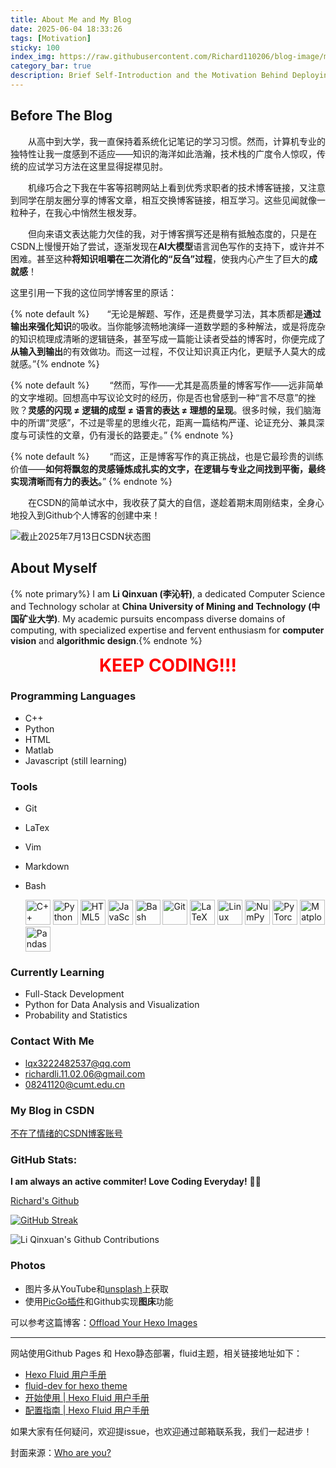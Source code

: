```yaml
---
title: About Me and My Blog
date: 2025-06-04 18:33:26
tags: [Motivation]
sticky: 100
index_img: https://raw.githubusercontent.com/Richard110206/blog-image/main/cover/About%20Me%20and%20My%20Blog.png
category_bar: true
description: Brief Self-Introduction and the Motivation Behind Deploying My Blog!!!
---
```


## Before The Blog
&emsp;&emsp;从高中到大学，我一直保持着系统化记笔记的学习习惯。然而，计算机专业的独特性让我一度感到不适应——知识的海洋如此浩瀚，技术栈的广度令人惊叹，传统的应试学习方法在这里显得捉襟见肘。

&emsp;&emsp;机缘巧合之下我在牛客等招聘网站上看到优秀求职者的技术博客链接，又注意到同学在朋友圈分享的博客文章，相互交换博客链接，相互学习。这些见闻就像一粒种子，在我心中悄然生根发芽。

&emsp;&emsp;但向来语文表达能力欠佳的我，对于博客撰写还是稍有抵触态度的，只是在CSDN上慢慢开始了尝试，逐渐发现在**AI大模型**语言润色写作的支持下，或许并不困难。甚至这种**将知识咀嚼在二次消化的“反刍”过程**，使我内心产生了巨大的**成就感**！

这里引用一下我的这位同学博客里的原话：

{% note default %}&emsp;&emsp;“无论是解题、写作，还是费曼学习法，其本质都是**通过输出来强化知识**的吸收。当你能够流畅地演绎一道数学题的多种解法，或是将庞杂的知识梳理成清晰的逻辑链条，甚至写成一篇能让读者受益的博客时，你便完成了**从输入到输出**的有效做功。而这一过程，不仅让知识真正内化，更赋予人莫大的成就感。”{% endnote %}

{% note default %}
&emsp;&emsp;“然而，写作——尤其是高质量的博客写作——远非简单的文字堆砌。回想高中写议论文时的经历，你是否也曾感到一种“言不尽意”的挫败？**灵感的闪现 ≠ 逻辑的成型 ≠ 语言的表达 ≠ 理想的呈现**。很多时候，我们脑海中的所谓“灵感”，不过是零星的思维火花，距离一篇结构严谨、论证充分、兼具深度与可读性的文章，仍有漫长的路要走。”
{% endnote %}

{% note default %}
&emsp;&emsp;“而这，正是博客写作的真正挑战，也是它最珍贵的训练价值——**如何将飘忽的灵感锤炼成扎实的文字，在逻辑与专业之间找到平衡，最终实现清晰而有力的表达。**”
{% endnote %}


&emsp;&emsp;在CSDN的简单试水中，我收获了莫大的自信，遂趁着期末周刚结束，全身心地投入到Github个人博客的创建中来！

![截止2025年7月13日CSDN状态图](https://github.com/Richard110206/Blog-image/blob/main/article/General/About%20Me%20and%20My%20Blog/About-Me-and-My-Blog.png?raw=true)


## About Myself

 {% note primary%}
 I am **Li Qinxuan (李沁轩)**, a dedicated Computer Science and Technology scholar at **China University of Mining and Technology (中国矿业大学)**. My academic pursuits encompass diverse domains of computing, with specialized expertise and fervent enthusiasm for **computer vision** and **algorithmic design**.{% endnote %}

<div style="text-align: center;">
  <strong style="color: red; font-size: 2em;">KEEP CODING!!!</strong>
</div>



### Programming Languages
- C++
- Python
- HTML
- Matlab
- Javascript (still learning)


### Tools
- Git
- LaTex
- Vim
- Markdown
- Bash



  <img src="https://cdn.jsdelivr.net/gh/devicons/devicon/icons/cplusplus/cplusplus-original.svg" style="height:40px;width:auto;max-width:40px;" alt="C++"/>
  <img src="https://cdn.jsdelivr.net/gh/devicons/devicon/icons/python/python-original.svg" style="height:40px;width:auto;max-width:40px;" alt="Python"/>
  <img src="https://cdn.jsdelivr.net/gh/devicons/devicon/icons/html5/html5-original.svg" style="height:40px;width:auto;max-width:40px;" alt="HTML5"/>
  <img src="https://cdn.jsdelivr.net/gh/devicons/devicon/icons/javascript/javascript-original.svg" style="height:40px;width:auto;max-width:40px;" alt="JavaScript"/>
  <img src="https://cdn.jsdelivr.net/gh/devicons/devicon/icons/bash/bash-original.svg" style="height:40px;width:auto;max-width:40px;" alt="Bash"/>
  <img src="https://cdn.jsdelivr.net/gh/devicons/devicon/icons/git/git-original.svg" style="height:40px;width:auto;max-width:40px;" alt="Git"/>
  <img src="https://cdn.jsdelivr.net/gh/devicons/devicon/icons/latex/latex-original.svg" style="height:40px;width:auto;max-width:40px;" alt="LaTeX"/>
  <img src="https://cdn.jsdelivr.net/gh/devicons/devicon/icons/linux/linux-original.svg" style="height:40px;width:auto;max-width:40px;" alt="Linux"/>
  <img src="https://cdn.jsdelivr.net/gh/devicons/devicon/icons/numpy/numpy-original.svg" style="height:40px;width:auto;max-width:40px;" alt="NumPy"/>
  <img src="https://cdn.jsdelivr.net/gh/devicons/devicon/icons/pytorch/pytorch-original.svg" style="height:40px;width:auto;max-width:40px;" alt="PyTorch"/>
  <img src="https://cdn.jsdelivr.net/gh/devicons/devicon/icons/matplotlib/matplotlib-original.svg" style="height:40px;width:auto;max-width:40px;" alt="Matplotlib"/>
  <img src="https://cdn.jsdelivr.net/gh/devicons/devicon/icons/pandas/pandas-original.svg" style="height:40px;width:auto;max-width:40px;" alt="Pandas"/>

### Currently Learning
- Full-Stack Development
- Python for Data Analysis and Visualization
- Probability and Statistics

### Contact With Me

 + lqx3222482537@qq.com
 + richardli.11.02.06@gmail.com
 + 08241120@cumt.edu.cn

### My Blog in CSDN
[不在了情绪的CSDN博客账号](https://blog.csdn.net/2401_86849688?type=blog)

### GitHub Stats:

**I am always an active commiter! Love Coding Everyday!** 🫡😍

[Richard's Github](https://github.com/Richard110206)

[![GitHub Streak](https://streak-stats.demolab.com/?user=Richard110206&theme=radical)](https://git.io/streak-stats)



<img src="https://ghchart.rshah.org/Richard110206" alt="Li Qinxuan's Github Contributions" />

### Photos
- 图片多从YouTube和[unsplash](https://unsplash.com/)上获取
- 使用[PicGo插件](https://picgo.github.io/PicGo-Doc/zh/guide/#picgo-is-here)和Github实现**图床**功能

可以参考这篇博客：[Offload Your Hexo Images](https://richard110206.github.io/2025/08/21/Tutorial/Offload-Your-Hexo-Images/)

***

网站使用Github Pages 和 Hexo静态部署，fluid主题，相关链接地址如下：
- [Hexo Fluid 用户手册](https://hexo.fluid-dev.com/docs/guide/#%E5%85%B3%E4%BA%8E%E6%8C%87%E5%8D%97)
- [fluid-dev for hexo theme](https://github.com/fluid-dev/hexo-theme-fluid)
- [开始使用 | Hexo Fluid 用户手册](https://fluid-dev.github.io/hexo-fluid-docs/start/)
- [配置指南 | Hexo Fluid 用户手册](https://fluid-dev.github.io/hexo-fluid-docs/guide/)




如果大家有任何疑问，欢迎提issue，也欢迎通过邮箱联系我，我们一起进步！


封面来源：[Who are you?](https://www.youtube.com/watch?v=GWGbOjlJDkU)

